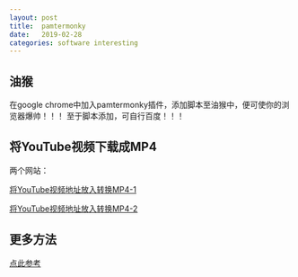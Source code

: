 ```yaml
---
layout: post
title:  pamtermonky
date:   2019-02-28
categories: software interesting
---
```


<!-- MarkdownTOC -->




## 油猴
在google chrome中加入pamtermonky插件，添加脚本至油猴中，便可使你的浏览器爆帅！！！
至于脚本添加，可自行百度！！！

## 将YouTube视频下载成MP4
两个网站：


[将YouTube视频地址放入转换MP4-1](https://www.youtubeto.com/zh/)

[将YouTube视频地址放入转换MP4-2](http://youtube.online-downloader.com/-Chinese)


## 更多方法

[点此参考](https://coderschool.cn/2156.html)





